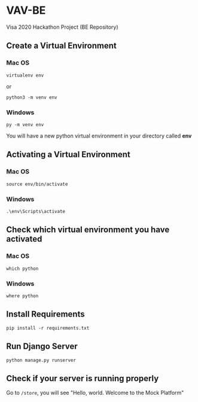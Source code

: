 # VAV-BE
Visa 2020 Hackathon Project (BE Repository)

## Create a Virtual Environment
### Mac OS

```
virtualenv env
```
or 
```
python3 -m venv env
```

### Windows
```
py -m venv env
```
You will have a new python virtual environment in your directory called **env**

## Activating a Virtual Environment
### Mac OS
```
source env/bin/activate
```
### Windows
```
.\env\Scripts\activate
```

## Check which virtual environment you have activated
### Mac OS
```
which python
```

### Windows
```
where python
```

## Install Requirements
```
pip install -r requirements.txt
```
## Run Django Server

```
python manage.py runserver
```

## Check if your server is running properly
Go to `/store`, you will see "Hello, world. Welcome to the Mock Platform"
